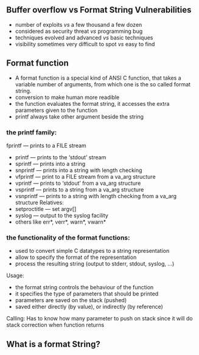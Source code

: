 ## Buffer overflow vs Format String Vulnerabilities
- number of exploits *vs* a few thousand a few dozen
- considered as security threat *vs* programming bug
- techniques evolved and advanced *vs* basic techniques
- visibility sometimes very difficult to spot *vs* easy to find


## Format function
- A format function is a special kind of ANSI C function, that takes a variable
number of arguments, from which one is the so called format string.
- conversion to make human more readible 
- the function evaluates the format string, it accesses the extra parameters
given to the function
- printf always take other argument beside the string

### the printf family:
fprintf — prints to a FILE stream
- printf — prints to the ‘stdout’ stream
- sprintf — prints into a string
- snprintf — prints into a string with length checking
- vfprintf — print to a FILE stream from a va_arg structure
- vprintf — prints to ‘stdout’ from a va_arg structure
- vsprintf — prints to a string from a va_arg structure
- vsnprintf — prints to a string with length checking from a va_arg structure
Relatives:
- setproctitle — set argv[]
- syslog — output to the syslog facility
- others like err*, verr*, warn*, vwarn*

### the functionality of the format functions:
- used to convert simple C datatypes to a string representation
- allow to specify the format of the representation
- process the resulting string (output to stderr, stdout, syslog, ...)

Usage:
- the format string controls the behaviour of the function
- it specifies the type of parameters that should be printed
- parameters are saved on the stack (pushed)
- saved either directly (by value), or indirectly (by reference)

Calling: Has to know how many parameter to push on stack since it will do stack correction when function returns

## What is a format String?
